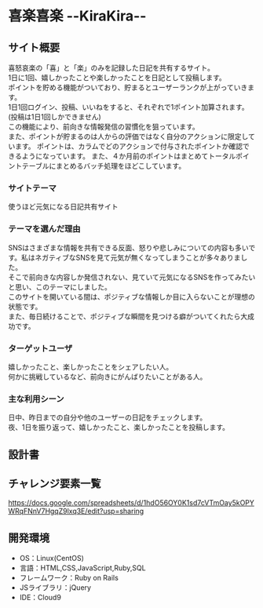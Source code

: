 # 喜楽喜楽 --KiraKira--

## サイト概要
喜怒哀楽の「喜」と「楽」のみを記録した日記を共有するサイト。  
1日に1回、嬉しかったことや楽しかったことを日記として投稿します。  
ポイントを貯める機能がついており、貯まるとユーザーランクが上がっていきます。  
1日1回ログイン、投稿、いいねをすると、それぞれで1ポイント加算されます。(投稿は1日1回しかできません)  
この機能により、前向きな情報発信の習慣化を狙っています。  
また、ポイントが貯まるのは人からの評価ではなく自分のアクションに限定しています。
ポイントは、カラムでどのアクションで付与されたポイントか確認できるようになっています。
また、４か月前のポイントはまとめてトータルポイントテーブルにまとめるバッチ処理をほどこしています。

### サイトテーマ
使うほど元気になる日記共有サイト

### テーマを選んだ理由
SNSはさまざまな情報を共有できる反面、怒りや悲しみについての内容も多いです。私はネガティブなSNSを見て元気が無くなってしまうことが多々ありました。  
そこで前向きな内容しか発信されない、見ていて元気になるSNSを作ってみたいと思い、このテーマにしました。  
このサイトを開いている間は、ポジティブな情報しか目に入らないことが理想の状態です。  
また、毎日続けることで、ポジティブな瞬間を見つける癖がついてくれたら大成功です。

### ターゲットユーザ
嬉しかったこと、楽しかったことをシェアしたい人。  
何かに挑戦しているなど、前向きにがんばりたいことがある人。

### 主な利用シーン
日中、昨日までの自分や他のユーザーの日記をチェックします。  
夜、1日を振り返って、嬉しかったこと、楽しかったことを投稿します。

## 設計書


## チャレンジ要素一覧
<https://docs.google.com/spreadsheets/d/1hdO56OY0K1sd7cVTmOay5kOPYWRqFNnV7HgqZ9lxq3E/edit?usp=sharing>

## 開発環境
- OS：Linux(CentOS)
- 言語：HTML,CSS,JavaScript,Ruby,SQL
- フレームワーク：Ruby on Rails
- JSライブラリ：jQuery
- IDE：Cloud9

